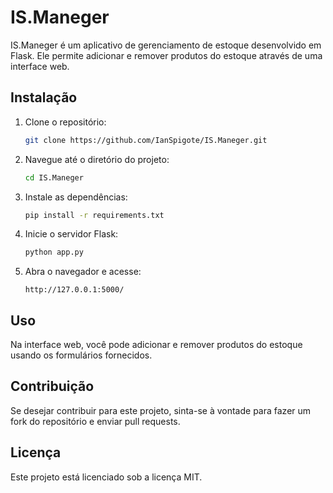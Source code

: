 # IS.Maneger

IS.Maneger é um aplicativo de gerenciamento de estoque desenvolvido em Flask. Ele permite adicionar e remover produtos do estoque através de uma interface web.

## Instalação

1. Clone o repositório:

    ```bash
    git clone https://github.com/IanSpigote/IS.Maneger.git
    ```

2. Navegue até o diretório do projeto:

    ```bash
    cd IS.Maneger
    ```

3. Instale as dependências:

    ```bash
    pip install -r requirements.txt
    ```

4. Inicie o servidor Flask:

    ```bash
    python app.py
    ```

5. Abra o navegador e acesse:

    ```plaintext
    http://127.0.0.1:5000/
    ```

## Uso

Na interface web, você pode adicionar e remover produtos do estoque usando os formulários fornecidos.

## Contribuição

Se desejar contribuir para este projeto, sinta-se à vontade para fazer um fork do repositório e enviar pull requests.

## Licença

Este projeto está licenciado sob a licença MIT.
